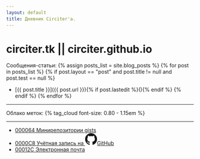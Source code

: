 ```yaml
---
layout: default
title: Дневник Circiter'а.
---
```


# circiter.tk || circiter.github.io

Сообщения-статьи:
{% assign posts_list = site.blog_posts %}
{% for post in posts_list %}
    {% if post.layout == "post" and post.title != null and post.test == null %}
* [{{ post.title }}]({{ post.url }}){% if post.lastedit %}(){% endif %}
    {% endif %}
{% endfor %}

-----------

Облако меток: {% tag_cloud font-size: 0.80 - 1.15em %}

----------

- [000064 Минирепозитории gists](https://gist.github.com/Circiter/)
- [0000C8 Учётная запись на <span class="inline">![](/public/images/github-mark.png)</span>GitHub](https://github.com/Circiter)
- [00012C Электронная почта](mailto:xcirciter@gmail.com)
